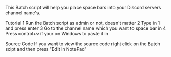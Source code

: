 This Batch script will help you place space bars into your Discord servers channel name's.

Tutorial
1 Run the Batch script as admin or not, doesn't matter
2 Type in 1 and press enter
3 Go to the channel name which you want to space bar in
4 Press control+v if your on Windows to paste it in

Source Code
If you want to view the source code right click on the Batch scipt and then press "Edit In NotePad"
